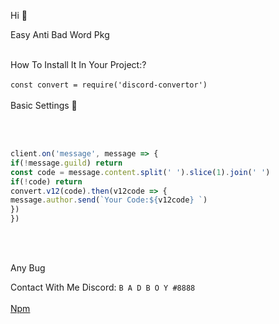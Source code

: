 Hi 👋  <br>

Easy Anti Bad Word Pkg<br><br>

How To Install It In Your Project:?<br><br>
`
const convert = require('discord-convertor')
`
<br>
<br>
Basic Settings 🧢

<br><br>

```js
client.on('message', message => {
if(!message.guild) return 
const code = message.content.split(' ').slice(1).join(' ')
if(!code) return
convert.v12(code).then(v12code => {
message.author.send(`Your Code:${v12code} `)
})
})
```

<br>
<br>

Any Bug<br>

Contact With Me Discord: 
`
B A D B O Y #8888
`
<br>
<br>
<a href="https://www.npmjs.com/package/easy-anti-bad-word">Npm</a>
